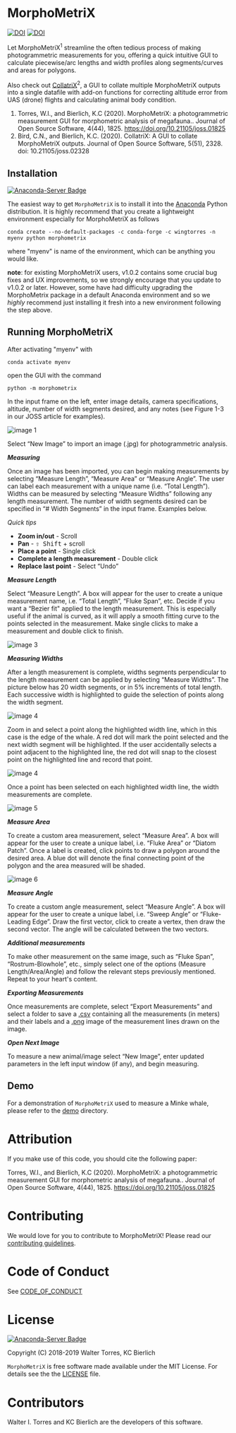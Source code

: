 # MorphoMetriX
[![DOI](https://joss.theoj.org/papers/10.21105/joss.01825/status.svg)](https://doi.org/10.21105/joss.01825)
[![DOI](https://zenodo.org/badge/202208604.svg)](https://zenodo.org/badge/latestdoi/202208604)

Let MorphoMetriX<sup>1</sup> streamline the often tedious process of making photogrammetric measurements for you, offering a quick intuitive GUI to calculate piecewise/arc lengths and width profiles along segments/curves and areas for polygons. 
    
Also check out [CollatriX](https://github.com/cbirdferrer/collatrix)<sup>2</sup>, a GUI to collate multiple MorphoMetriX outputs into a single datafile with add-on functions for correcting altitude error from UAS (drone) flights and calculating animal body condition.
    
1. Torres, W.I., and Bierlich, K.C (2020). MorphoMetriX: a photogrammetric measurement GUI for morphometric analysis of megafauna.. Journal of Open Source Software, 4(44), 1825. https://doi.org/10.21105/joss.01825
2. Bird, C.N., and Bierlich, K.C. (2020). CollatriX: A GUI to collate MorphoMetriX outputs. Journal of Open Source Software, 5(51), 2328. doi: 10.21105/joss.02328   
## Installation 
[![Anaconda-Server Badge](https://anaconda.org/wingtorres/morphometrix/badges/version.svg)](https://anaconda.org/wingtorres/morphometrix)

The easiest way to get `MorphoMetriX` is to install it into the [Anaconda](https://www.anaconda.com/distribution/) Python distribution. It is highly recommend that you create a lightweight environment especially for MorphoMetriX as follows

    conda create --no-default-packages -c conda-forge -c wingtorres -n myenv python morphometrix

where "myenv" is name of the environment, which can be anything you would like. 

__note__: for existing MorphoMetriX users, v1.0.2 contains some crucial bug fixes and UX improvements, so we strongly encourage that you update to v1.0.2 or later. However, some have had difficulty upgrading the MorphoMetrix package in a default Anaconda environment and so we _highly_ recommend just installing it fresh into a new environment following the step above.
## Running MorphoMetriX
After activating "myenv" with

    conda activate myenv

open the GUI with the command
    
    python -m morphometrix

In the input frame on the left, enter image details, camera specifications, altitude, number of width segments desired, and any notes (see Figure 1-3 in our JOSS article for examples).

![image 1](images/Picture1.png)

 Select “New Image” to import an image (.jpg) for photogrammetric analysis.

__*Measuring*__

Once an image has been imported, you can begin making measurements by selecting “Measure Length”, “Measure Area” or “Measure Angle”. The user can label each measurement with a unique name (i.e. “Total Length”). Widths can be measured by selecting “Measure Widths” following any length measurement. The number of width segments desired can be specified in “# Width Segments” in the input frame. Examples below.

*Quick tips*


-	**Zoom in/out** - Scroll
-	**Pan** - <kbd>⇧ Shift</kbd> + scroll
-	**Place a point** - Single click
-	**Complete a length measurement** - Double click
-	**Replace last point** - Select “Undo” 

__*Measure Length*__

Select “Measure Length”. A box will appear for the user to create a unique measurement name, i.e. “Total Length”, “Fluke Span”, etc. Decide if you want a “Bezier fit" applied to the length measurement. This is especially useful if the animal is curved, as it will apply a smooth fitting curve to the points selected in the measurement. Make single clicks to make a measurement and double click to finish. 

![image 3](images/Picture2.png)

__*Measuring Widths*__ 

After a length measurement is complete, widths segments perpendicular to the length measurement can be applied by selecting “Measure Widths”. The picture below has 20 width segments, or in 5% increments of total length. Each successive width is highlighted to guide the selection of points along the width segment.

![image 4](images/Picture3.png)

Zoom in and select a point along the highlighted width line, which in this case is the edge of the whale. A red dot will mark the point selected and the next width segment will be highlighted. If the user accidentally selects a point adjacent to the highlighted line, the red dot will snap to the closest point on the highlighted line and record that point.

![image 4](images/Picture4.png)

Once a point has been selected on each highlighted width line, the width measurements are complete.

![image 5](images/Picture5.png)

__*Measure Area*__ 

To create a custom area measurement, select “Measure Area”. A box will appear for the user to create a unique label, i.e. “Fluke Area” or “Diatom Patch”. Once a label is created, click points to draw a polygon around the desired area. A blue dot will denote the final connecting point of the polygon and the area measured will be shaded. 

![image 6](images/Picture6.png)

__*Measure Angle*__ 

To create a custom angle measurement, select “Measure Angle”. A box will appear for the user to create a unique label, i.e. “Sweep Angle” or “Fluke-Leading Edge”. Draw the first vector, click to create a vertex, then draw the second vector. The angle will be calculated between the two vectors.

__*Additional measurements*__

To make other measurement on the same image, such as “Fluke Span”, “Rostrum-Blowhole”, etc., simply select one of the options (Measure Length/Area/Angle) and follow the relevant steps previously mentioned. Repeat to your heart's content.

__*Exporting Measurements*__

Once measurements are complete, select “Export Measurements” and select a folder to save a [.csv](<https://github.com/wingtorres/morphometrix/blob/master/demo/test-image.csv>) containing all the measurements (in meters) and their labels and a [.png](<https://github.com/wingtorres/morphometrix/blob/master/demo/test-image-measurements.png>) image of the measurement lines drawn on the image.

__*Open Next Image*__

To measure a new animal/image select “New Image”, enter updated parameters in the left input window (if any), and begin measuring.

## Demo

For a demonstration of ``MorphoMetriX`` used to measure a Minke whale, please refer to the [demo]( <https://github.com/wingtorres/morphometrix/blob/master/demo>) directory. 

# Attribution

If you make use of this code, you should cite the following paper:

Torres, W.I., and Bierlich, K.C (2020). MorphoMetriX: a photogrammetric measurement GUI for morphometric analysis of megafauna.. Journal of Open Source Software, 4(44), 1825. https://doi.org/10.21105/joss.01825

# Contributing 

We would love for you to contribute to MorphoMetriX! Please read our [contributing guidelines](CONTRIBUTING.md).

# Code of Conduct

See [CODE_OF_CONDUCT](CODE_OF_CONDUCT.md)

# License
[![Anaconda-Server Badge](https://anaconda.org/wingtorres/morphometrix/badges/license.svg)](https://anaconda.org/wingtorres/morphometrix)

Copyright (C) 2018-2019 Walter Torres, KC Bierlich

``MorphoMetriX`` is free software made available under the MIT License. For details see the the [LICENSE]( <https://github.com/wingtorres/morphometrix/blob/master/LICENSE>) file.

# Contributors

Walter I. Torres and KC Bierlich are the developers of this software.




